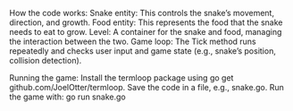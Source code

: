 How the code works:
Snake entity: This controls the snake’s movement, direction, and growth.
Food entity: This represents the food that the snake needs to eat to grow.
Level: A container for the snake and food, managing the interaction between the two.
Game loop: The Tick method runs repeatedly and checks user input and game state (e.g., snake’s position, collision detection).


Running the game:
Install the termloop package using go get github.com/JoelOtter/termloop.
Save the code in a file, e.g., snake.go.
Run the game with:
go run snake.go
